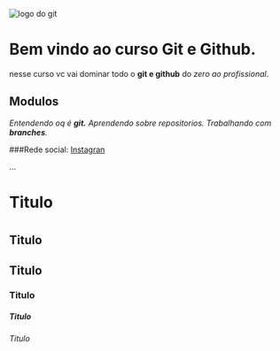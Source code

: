 ![logo do git](URL)

# Bem vindo ao curso Git e Github.
nesse curso vc vai dominar todo o **git e github** do _zero ao profissional_.

## Modulos
_Entendendo oq é **git.**
Aprendendo sobre repositorios.
Trabalhando com **branches**._

###Rede social:
[Instagran](URL)

...
# Titulo <h1>
## Titulo <h2>
## Titulo <h3>
### Titulo <h4>
##### Titulo <h5>
###### Titulo <h6>
